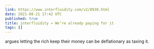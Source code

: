```yaml
---
link: https://www.interfluidity.com/v2/8930.html
date: 2021-08-21 17:42 UTC
published: true
title: interfluidity » We’re already paying for it
tags: []
---
```


argues letting the rich keep their money can be deflationary as taxing it.
